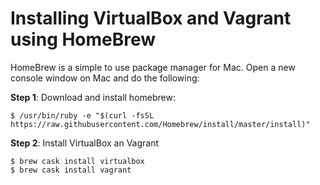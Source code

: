 Installing VirtualBox and Vagrant using HomeBrew
==

HomeBrew is a simple to use package manager for Mac. Open a new console window on Mac and do the following:

**Step 1**: Download and install homebrew:
```
$ /usr/bin/ruby -e "$(curl -fsSL https://raw.githubusercontent.com/Homebrew/install/master/install)"
```

**Step 2**: Install VirtualBox an Vagrant
```
$ brew cask install virtualbox
$ brew cask install vagrant
```
